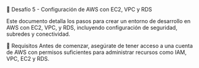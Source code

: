 🚀 Desafío 5 - Configuración de AWS con EC2, VPC y RDS

Este documento detalla los pasos para crear un entorno de desarrollo en AWS con EC2, VPC, y RDS, incluyendo configuración de seguridad, subredes y conectividad.

📌 Requisitos
Antes de comenzar, asegúrate de tener acceso a una cuenta de AWS con permisos suficientes para administrar recursos como IAM, VPC, EC2 y RDS.
